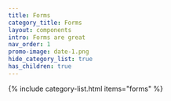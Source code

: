 ```yaml
---
title: Forms
category_title: Forms
layout: components
intro: Forms are great
nav_order: 1
promo-image: date-1.png
hide_category_list: true
has_children: true
---
```


{% include category-list.html items="forms" %}
